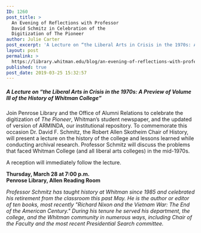 ```yaml
---
ID: 1260
post_title: >
  An Evening of Reflections with Professor
  David Schmitz in Celebration of the
  Digitization of The Pioneer
author: Julie Carter
post_excerpt: 'A Lecture on “the Liberal Arts in Crisis in the 1970s: A Preview of Volume III of the History of Whitman College”. Thursday, Mar. 28 at 7 p.m. at Allen Reading Room, Penrose Library.'
layout: post
permalink: >
  https://library.whitman.edu/blog/an-evening-of-reflections-with-professor-david-schmitz/
published: true
post_date: 2019-03-25 15:32:57
---
```

<h5>A Lecture on “the Liberal Arts in Crisis in the 1970s: A Preview of Volume III of the History of Whitman College”</h5>
<p>Join Penrose Library and the Office of Alumni Relations to celebrate the digitization of <em>The Pioneer</em>, Whitman’s student newspaper, and the updated of version of ARMINDA, our institutional repository. To commemorate this occasion Dr. David F. Schmitz, the Robert Allen Skotheim Chair of History, will present a lecture on the history of the college and lessons learned while conducting archival research. Professor Schmitz will discuss the problems that faced Whitman College (and all liberal arts colleges) in the mid-1970s.</p>
<p>A reception will immediately follow the lecture.</p>
<p><strong>Thursday, March 28 at 7:00 p.m.</strong><br><strong>Penrose Library, Allen Reading Room</strong></p>
<p><em>Professor Schmitz has taught history at Whitman since 1985 and celebrated his retirement from the classroom this past May. He is the author or editor of ten books, most recently "Richard Nixon and the Vietnam War: The End of the American Century." During his tenure he served his department, the college, and the Whitman community in numerous ways, including Chair of the Faculty and the most recent Presidential Search committee.</em></p>

<!-- wp:image {"id":1265} -->
<figure class="wp-block-image"><img src="https://library.whitman.edu/blog/wp-content/uploads/sites/4/2019/03/Schmitz-poster-791x1024.png" alt="" class="wp-image-1265"/></figure>
<!-- /wp:image -->